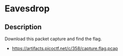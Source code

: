 # Eavesdrop 
## Description 
Download this packet capture and find the flag. 
  * https://artifacts.picoctf.net/c/358/capture.flag.pcap
  
  
